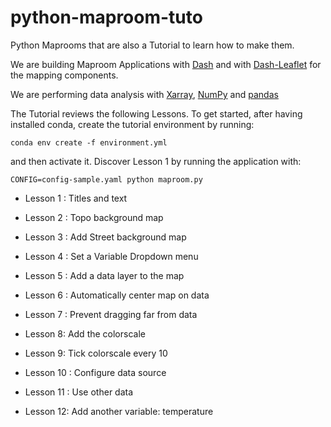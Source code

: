 # python-maproom-tuto
Python Maprooms that are also a Tutorial to learn how to make them.

We are building Maproom Applications with [Dash](https://dash.plotly.com/introduction)
and with [Dash-Leaflet](https://dash-leaflet.herokuapp.com/) for the mapping components.

We are performing data analysis with [Xarray](https://xarray.dev/),
[NumPy](https://numpy.org/) and [pandas](https://pandas.pydata.org/)

The Tutorial reviews the following Lessons. To get started, after having installed
conda, create the tutorial environment by running:

`conda env create -f environment.yml`

and then activate it. Discover Lesson 1 by running the application with:

`CONFIG=config-sample.yaml python maproom.py`

* Lesson 1 : Titles and text

* Lesson 2 : Topo background map

* Lesson 3 : Add Street background map

* Lesson 4 : Set a Variable Dropdown menu

* Lesson 5 : Add a data layer to the map

* Lesson 6 : Automatically center map on data

* Lesson 7 : Prevent dragging far from data

* Lesson 8: Add the colorscale

* Lesson 9: Tick colorscale every 10

* Lesson 10 : Configure data source

* Lesson 11 : Use other data

* Lesson 12: Add another variable: temperature